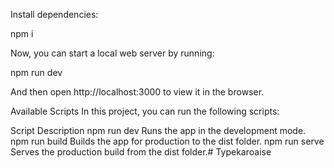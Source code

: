 Install dependencies:

npm i


Now, you can start a local web server by running:

npm run dev

And then open http://localhost:3000 to view it in the browser.

Available Scripts
In this project, you can run the following scripts:

Script	Description
npm run dev	Runs the app in the development mode.
npm run build	Builds the app for production to the dist folder.
npm run serve	Serves the production build from the dist folder.# Typekaroaise
